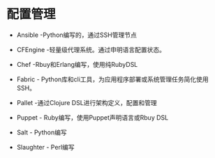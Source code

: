 # 配置管理

- Ansible -Python编写的，通过SSH管理节点

- CFEngine -轻量级代理系统。通过申明语言配置状态。

- Chef -Rbuy和Erlang编写，使用纯RubyDSL

- Fabric - Python库和cli工具，为应用程序部署或系统管理任务简化使用SSH。

- Pallet -通过Clojure DSL进行架构定义，配置和管理

- Puppet - Ruby编写，使用Puppet声明语言或Rbuy DSL

- Salt - Python编写

- Slaughter - Perl编写
